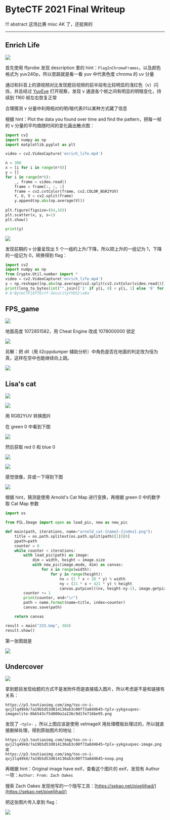 # ByteCTF 2021 Final Writeup

!!! abstract
    这场比赛 misc AK 了，还挺爽的

---

## Enrich Life
![](https://img.shields.io/badge/-MISC-informational?style=flat-square)

首先使用 ffprobe 发现 description 里的 hint：`FlagInChromaFrames`，以及颜色格式为 yuv240p，所以思路就是看一看 yuv 中代表色度 chroma 的 uv 分量

通过和抖音上的源视频对比发现题目视频的前半段有比较明显的浅红色（v）闪烁，并且经过 [YuvEye](http://www.realrace.cn/YUVEye.html) 打开观察，发现 v 通道各个帧之间有明显的明暗变化，持续到 1160 帧左右恢复正常

合理猜测 v 分量中利用相对的明/暗代表01以某种方式藏了信息

根据 hint：Plot the data you found over time and find the pattern，把每一帧的 v 分量的平均值随时间的变化画出散点图：

```python
import cv2
import numpy as np
import matplotlib.pyplot as plt

video = cv2.VideoCapture('enrich_life.mp4')

n = 300
x = [i for i in range(n*8)]
y = []
for i in range(n*8):
    _, frame = video.read()
    frame = frame[:, :, :]
    frame = cv2.cvtColor(frame, cv2.COLOR_BGR2YUV)
    Y, U, V = cv2.split(frame)
    y.append(np.abs(np.average(V)))
    
plt.figure(figsize=(64,16))
plt.scatter(x, y, s=1)
plt.show()

print(y)
```

![](/assets/images/writeups/bytectf2021_final/Untitled.png)

发现前期的 v 分量呈现出 5 个一组的上升/下降，所以把上升的一组记为 1，下降的一组记为 0，转换得到 flag：

```python
import cv2
import numpy as np
from Crypto.Util.number import *
video = cv2.VideoCapture('enrich_life.mp4')
y = np.reshape([np.abs(np.average(cv2.split(cv2.cvtColor(video.read()[1][:,:,:], cv2.COLOR_BGR2YUV))[2])) for _ in range(150*8)], (240,5))
print(long_to_bytes(int("".join(['1' if y[i, 0] < y[i, 1] else '0' for i in range(240)]), 2)))
# b'ByteCTF{bYTEctf-SecurityYYDS}\x8a'
```

## FPS_game
![](https://img.shields.io/badge/-MISC-informational?style=flat-square)

地面高度 1072851582，用 Cheat Engine 改成 1078000000 锁定

![](/assets/images/writeups/bytectf2021_final/Untitled%201.png)

另解：把 dll（用 il2cppdumper 辅助分析）中角色是否在地面的判定改为恒为真，这样在空中也能继续向上跳。

![](/assets/images/writeups/bytectf2021_final/%E5%9B%BE2.jpg)

## Lisa's cat
![](https://img.shields.io/badge/-MISC-informational?style=flat-square)

![](/assets/images/writeups/bytectf2021_final/Untitled%202.png)

用 RGB2YUV 转换图片

在 green 0 中看到下图

![](/assets/images/writeups/bytectf2021_final/Untitled%203.png)

然后获取 red 0 和 blue 0

![](/assets/images/writeups/bytectf2021_final/yuv_r.bmp)

![](/assets/images/writeups/bytectf2021_final/yuv_b.bmp)

感觉很像，异或一下得到下图

![](/assets/images/writeups/bytectf2021_final/233.bmp)

根据 hint，猜测是使用 Arnold's Cat Map 进行变换，再根据 green 0 中的数字取 Cat Map 参数

```python
import os

from PIL.Image import open as load_pic, new as new_pic

def main(path, iterations, name="arnold_cat-{name}-{index}.png"):
    title = os.path.splitext(os.path.split(path)[1])[0]
    ppath=path
    counter = 0
    while counter < iterations:
        with load_pic(path) as image:
            dim = width, height = image.size
            with new_pic(image.mode, dim) as canvas:
                for x in range(width):
                    for y in range(height):
                        nx = (1 * x + 20 * y) % width
                        ny = (21 * x + 421 * y) % height
                        canvas.putpixel((nx, height-ny-1), image.getpixel((x, height-y-1)))
        counter += 1
        print(counter, end="\r")
        path = name.format(name=title, index=counter)
        canvas.save(path)

    return canvas

result = main("233.bmp", 384)
result.show()
```

第一张图就是

![](/assets/images/writeups/bytectf2021_final/arnold_cat-233-1.png)

## Undercover
![](https://img.shields.io/badge/-MISC-informational?style=flat-square)

拿到题目发现给题的方式不是发附件而是直接插入图片，所以考虑是不是和链接有关系：

```
https://p3.toutiaoimg.com/img/tos-cn-i-qvj2lq49k0/7a19b5d53d014130ab3c00f73a8d4645~tplv-yykgsuqxec-imagexlite-0bb543cf5d800a1a226c9d1fe716be95.png
```

发现了 `~tplv-` ，所以上图应该是使用 velmageX 用处理模板处理过的，所以就直接删掉处理，得到原始图片的地址：

```
https://p3.toutiaoimg.com/img/tos-cn-i-qvj2lq49k0/7a19b5d53d014130ab3c00f73a8d4645~tplv-yykgsuqxec-image.png
或
https://p3.toutiaoimg.com/img/tos-cn-i-qvj2lq49k0/7a19b5d53d014130ab3c00f73a8d4645~noop.png
```

再根据 hint：Original image have exif，查看这个图片的 exif，发现有 Author 一项：`Author: From: Zach Oakes`

搜索 Zach Oakes 发现他写的一个隐写工具：[https://sekao.net/pixeljihad/](https://sekao.net/pixeljihad/)

把这张图片传入拿到 flag：

![](/assets/images/writeups/bytectf2021_final/Untitled%204.png)